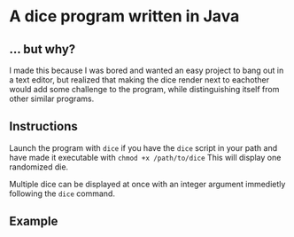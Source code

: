 # A dice program written in Java

## ... but why?
I made this because I was bored and wanted an easy project to bang out in a text editor, but realized that making the dice render next to eachother would add some challenge to the program, while distinguishing itself from other similar programs.

## Instructions

Launch the program with `dice` if you have the `dice` script in your path and have made it executable with `chmod +x /path/to/dice`
This will display one randomized die. 

Multiple dice can be displayed at once with an integer argument immedietly following the `dice` command.

## Example
